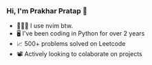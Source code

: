 ### Hi, I'm Prakhar Pratap 👋

- 👨🏻‍💻 I use nvim btw.
- 🖥️ I've been coding in Python for over 2 years
- 📈 500+ problems solved on Leetcode
- 📽️ Actively looking to colaborate on projects

<!--
**prakharpratap20/prakharpratap20** is a ✨ _special_ ✨ repository because its `README.md` (this file) appears on your GitHub profile.

Here are some ideas to get you started:

- 🔭 I’m currently working on ...
- 🌱 I’m currently learning ...
- 👯 I’m looking to collaborate on ...
- 🤔 I’m looking for help with ...
- 💬 Ask me about ...
- 📫 How to reach me: ...
- 😄 Pronouns: ...
- ⚡ Fun fact: ...
-->
